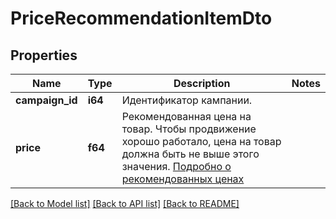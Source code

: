 # PriceRecommendationItemDto

## Properties

Name | Type | Description | Notes
------------ | ------------- | ------------- | -------------
**campaign_id** | **i64** | Идентификатор кампании. | 
**price** | **f64** | Рекомендованная цена на товар. Чтобы продвижение хорошо работало, цена на товар должна быть не выше этого значения. [Подробно о рекомендованных ценах](https://yandex.ru/support/marketplace/marketing/campaigns.html#prices)  | 

[[Back to Model list]](../README.md#documentation-for-models) [[Back to API list]](../README.md#documentation-for-api-endpoints) [[Back to README]](../README.md)


